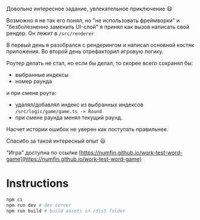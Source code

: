Довольно интересное задание, увлекательное приключение :smiley:

Возможно я не так его понял, но "не использовать фреймворки" и "безболезненно заменить
UI-слой" я принял как вызов написать свой рендер. Он лежит в `/src/renderer`

В первый день я разобрался с рендерингом и написал основной костяк приложения. Во второй день отрефакторил игровую логику.

Роутер делать не стал, но если бы делал, то скорее всего сохранял бы:

- выбранные индексы
- номер раунда

и при смене роута:

- удалял/добавлял индекс из выбранных индексов `/src/logic/game/game.ts -> Round`
- при смене раунда менял текущий раунд.

Насчет истории ошибок не уверен как поступать правильнее.

Спасибо за такой интересный опыт :smiley:

"Игра" доступна по ссылке [https://numfin.github.io/work-test-word-game](https://numfin.github.io/work-test-word-game)

# Instructions

```bash
npm ci
npm run dev # dev server
npm run build # build assets in /dist folder
```
